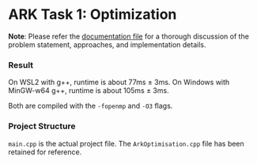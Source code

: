 # ARK Task 1: Optimization

__Note__: Please refer the
[documentation file](https://github.com/IshanManchanda/ark-submission/blob/master/ARK_Documentation.pdf)
for a thorough discussion of the problem statement,
approaches, and implementation details.

### Result
On WSL2 with g++, runtime is about 77ms ± 3ms.
On Windows with MinGW-w64 g++, runtime is about 105ms ± 3ms.

Both are compiled with the ```-fopenmp``` and ```-O3``` flags.

### Project Structure
```main.cpp``` is the actual project file.
The ```ArkOptimisation.cpp``` file has been retained for reference.
